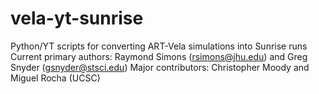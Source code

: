 # vela-yt-sunrise
Python/YT scripts for converting ART-Vela simulations into Sunrise runs
Current primary authors:  Raymond Simons (rsimons@jhu.edu)  and Greg Snyder (gsnyder@stsci.edu)
Major contributors:   Christopher Moody and Miguel Rocha  (UCSC)
